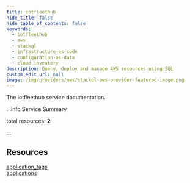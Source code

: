 ```yaml
---
title: iotfleethub
hide_title: false
hide_table_of_contents: false
keywords:
  - iotfleethub
  - aws
  - stackql
  - infrastructure-as-code
  - configuration-as-data
  - cloud inventory
description: Query, deploy and manage AWS resources using SQL
custom_edit_url: null
image: /img/providers/aws/stackql-aws-provider-featured-image.png
---
```


The iotfleethub service documentation.

:::info Service Summary

<div class="row">
<div class="providerDocColumn">
<span>total resources:&nbsp;<b>2</b></span><br />
</div>
</div>

:::

## Resources
<div class="row">
<div class="providerDocColumn">
<a href="/providers/aws/iotfleethub/application_tags/">application_tags</a>
</div>
<div class="providerDocColumn">
<a href="/providers/aws/iotfleethub/applications/">applications</a>
</div>
</div>